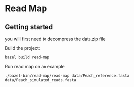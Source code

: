 # Read Map

## Getting started

you will first need to decompress the data.zip file

Build the project:
```
bazel build read-map
```

Run read map on an example
```
./bazel-bin/read-map/read-map data/Peach_reference.fasta data/Peach_simulated_reads.fasta
```